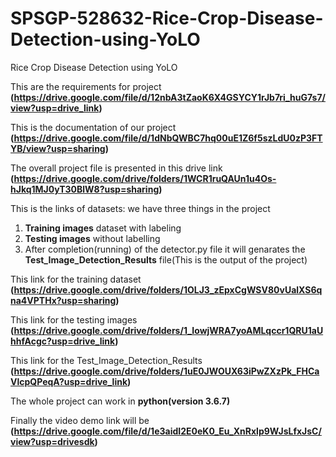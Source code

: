 # SPSGP-528632-Rice-Crop-Disease-Detection-using-YoLO
Rice Crop Disease Detection using YoLO

This are the requirements for project **(https://drive.google.com/file/d/12nbA3tZaoK6X4GSYCY1rJb7ri_huG7s7/view?usp=drive_link)**

This is the documentation of our project **(https://drive.google.com/file/d/1dNbQWBC7hq00uE1Z6f5szLdU0zP3FTYB/view?usp=sharing)**

The overall project file is presented in this drive link **(https://drive.google.com/drive/folders/1WCR1ruQAUn1u4Os-hJkq1MJ0yT30BlW8?usp=sharing)** 


This is the links of datasets: we have three things in the project 
1) **Training images** dataset with labeling
2) **Testing images** without labelling
3) After completion(running) of the detector.py file it will genarates the **Test_Image_Detection_Results** file(This is the output of the project)

This link for the training dataset **(https://drive.google.com/drive/folders/1OLJ3_zEpxCgWSV80vUalXS6qna4VPTHx?usp=sharing)**

This link for the testing images **(https://drive.google.com/drive/folders/1_IowjWRA7yoAMLqccr1QRU1aUhhfAcgc?usp=drive_link)**

This link for the Test_Image_Detection_Results **(https://drive.google.com/drive/folders/1uE0JWOUX63iPwZXzPk_FHCaVlcpQPeqA?usp=drive_link)**


The whole project can work in **python(version 3.6.7)**

Finally the video demo link will be **(https://drive.google.com/file/d/1e3aidI2E0eK0_Eu_XnRxlp9WJsLfxJsC/view?usp=drivesdk)**
